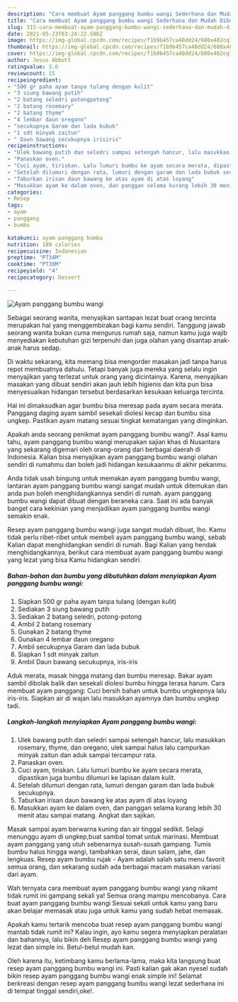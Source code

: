 ```yaml
---
description: "Cara membuat Ayam panggang bumbu wangi Sederhana dan Mudah Dibuat"
title: "Cara membuat Ayam panggang bumbu wangi Sederhana dan Mudah Dibuat"
slug: 315-cara-membuat-ayam-panggang-bumbu-wangi-sederhana-dan-mudah-dibuat
date: 2021-05-23T03:24:22.506Z
image: https://img-global.cpcdn.com/recipes/f1b9b457ca48dd24/680x482cq70/ayam-panggang-bumbu-wangi-foto-resep-utama.jpg
thumbnail: https://img-global.cpcdn.com/recipes/f1b9b457ca48dd24/680x482cq70/ayam-panggang-bumbu-wangi-foto-resep-utama.jpg
cover: https://img-global.cpcdn.com/recipes/f1b9b457ca48dd24/680x482cq70/ayam-panggang-bumbu-wangi-foto-resep-utama.jpg
author: Jesus Abbott
ratingvalue: 3.6
reviewcount: 15
recipeingredient:
- "500 gr paha ayam tanpa tulang dengan kulit"
- "3 siung bawang putih"
- "2 batang seledri potongpotong"
- "2 batang rosemary"
- "2 batang thyme"
- "4 lembar daun oregano"
- "secukupnya Garam dan lada bubuk"
- "1 sdt minyak zaitun"
- " Daun bawang secukupnya irisiris"
recipeinstructions:
- "Ulek bawang putih dan seledri sampai setengah hancur, lalu masukkan rosemary, thyme, dan oregano, ulek sampai halus lalu campurkan minyak zaitun dan aduk sampai tercampur rata."
- "Panaskan oven."
- "Cuci ayam, tiriskan. Lalu lumuri bumbu ke ayam secara merata, dipastikan juga bumbu dilumuri ke lapisan dalam kulit."
- "Setelah dilumuri dengan rata, lumuri dengan garam dan lada bubuk secukupnya."
- "Taburkan irisan daun bawang ke atas ayam di atas loyang"
- "Masukkan ayam ke dalam oven, dan panggan selama kurang lebih 30 menit atau sampai matang. Angkat dan sajikan."
categories:
- Resep
tags:
- ayam
- panggang
- bumbu

katakunci: ayam panggang bumbu 
nutrition: 189 calories
recipecuisine: Indonesian
preptime: "PT34M"
cooktime: "PT30M"
recipeyield: "4"
recipecategory: Dessert

---
```



![Ayam panggang bumbu wangi](https://img-global.cpcdn.com/recipes/f1b9b457ca48dd24/680x482cq70/ayam-panggang-bumbu-wangi-foto-resep-utama.jpg)

Sebagai seorang wanita, menyajikan santapan lezat buat orang tercinta merupakan hal yang menggembirakan bagi kamu sendiri. Tanggung jawab seorang  wanita bukan cuma mengurus rumah saja, namun kamu juga wajib menyediakan kebutuhan gizi terpenuhi dan juga olahan yang disantap anak-anak harus sedap.

Di waktu  sekarang, kita memang bisa mengorder masakan jadi tanpa harus repot membuatnya dahulu. Tetapi banyak juga mereka yang selalu ingin menyajikan yang terlezat untuk orang yang dicintainya. Karena, menyajikan masakan yang dibuat sendiri akan jauh lebih higienis dan kita pun bisa menyesuaikan hidangan tersebut berdasarkan kesukaan keluarga tercinta. 

Hal ini dimaksudkan agar bumbu bisa meresap pada ayam secara merata. Panggang daging ayam sambil sesekali diolesi kecap dan bumbu sisa ungkep. Pastikan ayam matang sesuai tingkat kematangan yang diinginkan.

Apakah anda seorang penikmat ayam panggang bumbu wangi?. Asal kamu tahu, ayam panggang bumbu wangi merupakan sajian khas di Nusantara yang sekarang digemari oleh orang-orang dari berbagai daerah di Indonesia. Kalian bisa menyajikan ayam panggang bumbu wangi olahan sendiri di rumahmu dan boleh jadi hidangan kesukaanmu di akhir pekanmu.

Anda tidak usah bingung untuk memakan ayam panggang bumbu wangi, lantaran ayam panggang bumbu wangi sangat mudah untuk ditemukan dan anda pun boleh menghidangkannya sendiri di rumah. ayam panggang bumbu wangi dapat dibuat dengan beraneka cara. Saat ini ada banyak banget cara kekinian yang menjadikan ayam panggang bumbu wangi semakin enak.

Resep ayam panggang bumbu wangi juga sangat mudah dibuat, lho. Kamu tidak perlu ribet-ribet untuk membeli ayam panggang bumbu wangi, sebab Kalian dapat menghidangkan sendiri di rumah. Bagi Kalian yang hendak menghidangkannya, berikut cara membuat ayam panggang bumbu wangi yang lezat yang bisa Kamu hidangkan sendiri.

<!--inarticleads1-->

##### Bahan-bahan dan bumbu yang dibutuhkan dalam menyiapkan Ayam panggang bumbu wangi:

1. Siapkan 500 gr paha ayam tanpa tulang (dengan kulit)
1. Sediakan 3 siung bawang putih
1. Sediakan 2 batang seledri, potong-potong
1. Ambil 2 batang rosemary
1. Gunakan 2 batang thyme
1. Gunakan 4 lembar daun oregano
1. Ambil secukupnya Garam dan lada bubuk
1. Siapkan 1 sdt minyak zaitun
1. Ambil  Daun bawang secukupnya, iris-iris


Aduk merata, masak hingga matang dan bumbu meresap. Bakar ayam sambil dibolak balik dan sesekali diolesi bumbu hingga terasa harum. Cara membuat ayam panggang: Cuci bersih bahan untuk bumbu ungkepnya lalu iris-iris. Siapkan air di wajan lalu masukkan ayamnya dan bumbu ungkep tadi. 

<!--inarticleads2-->

##### Langkah-langkah menyiapkan Ayam panggang bumbu wangi:

1. Ulek bawang putih dan seledri sampai setengah hancur, lalu masukkan rosemary, thyme, dan oregano, ulek sampai halus lalu campurkan minyak zaitun dan aduk sampai tercampur rata.
1. Panaskan oven.
1. Cuci ayam, tiriskan. Lalu lumuri bumbu ke ayam secara merata, dipastikan juga bumbu dilumuri ke lapisan dalam kulit.
1. Setelah dilumuri dengan rata, lumuri dengan garam dan lada bubuk secukupnya.
1. Taburkan irisan daun bawang ke atas ayam di atas loyang
1. Masukkan ayam ke dalam oven, dan panggan selama kurang lebih 30 menit atau sampai matang. Angkat dan sajikan.


Masak sampai ayam berwarna kuning dan air tinggal sedikit. Selagi menunggu ayam di ungkep,buat sambal tomat untuk marinasi. Membuat ayam panggang yang utuh sebenarnya susah-susah gampang. Tumis bumbu halus hingga wangi, tambahkan serai, daun salam, jahe, dan lengkuas. Resep ayam bumbu rujak - Ayam adalah salah satu menu favorit semua orang, dan sekarang sudah ada berbagai macam masakan variasi dari ayam. 

Wah ternyata cara membuat ayam panggang bumbu wangi yang nikamt tidak rumit ini gampang sekali ya! Semua orang mampu mencobanya. Cara buat ayam panggang bumbu wangi Sesuai sekali untuk kamu yang baru akan belajar memasak atau juga untuk kamu yang sudah hebat memasak.

Apakah kamu tertarik mencoba buat resep ayam panggang bumbu wangi mantab tidak rumit ini? Kalau ingin, ayo kamu segera menyiapkan peralatan dan bahannya, lalu bikin deh Resep ayam panggang bumbu wangi yang lezat dan simple ini. Betul-betul mudah kan. 

Oleh karena itu, ketimbang kamu berlama-lama, maka kita langsung buat resep ayam panggang bumbu wangi ini. Pasti kalian gak akan nyesel sudah bikin resep ayam panggang bumbu wangi enak simple ini! Selamat berkreasi dengan resep ayam panggang bumbu wangi lezat sederhana ini di tempat tinggal sendiri,oke!.

